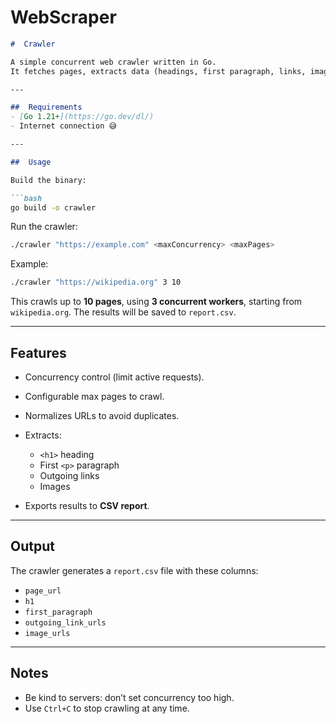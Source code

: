 # WebScraper

````markdown
#  Crawler

A simple concurrent web crawler written in Go.  
It fetches pages, extracts data (headings, first paragraph, links, images), and exports results to CSV.

---

##  Requirements
- [Go 1.21+](https://go.dev/dl/)
- Internet connection 😅

---

##  Usage

Build the binary:

```bash
go build -o crawler
````

Run the crawler:

```bash
./crawler "https://example.com" <maxConcurrency> <maxPages>
```

Example:

```bash
./crawler "https://wikipedia.org" 3 10
```

This crawls up to **10 pages**, using **3 concurrent workers**, starting from `wikipedia.org`.
The results will be saved to `report.csv`.

---

##  Features

* Concurrency control (limit active requests).
* Configurable max pages to crawl.
* Normalizes URLs to avoid duplicates.
* Extracts:

  * `<h1>` heading
  * First `<p>` paragraph
  * Outgoing links
  * Images
* Exports results to **CSV report**.

---

##  Output

The crawler generates a `report.csv` file with these columns:

* `page_url`
* `h1`
* `first_paragraph`
* `outgoing_link_urls`
* `image_urls`

---

##  Notes

* Be kind to servers: don’t set concurrency too high.
* Use `Ctrl+C` to stop crawling at any time.

```

